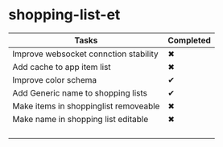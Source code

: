 # shopping-list-et

| Tasks  | Completed |
| ------------- | ------------- |
| Improve websocket connction stability  | &#10006;  |
| Add cache to app item list  | &#10006;  |
| Improve color schema              |    &#10004;           |
| Add Generic name to shopping lists              |      &#10004;         |
| Make items in shoppinglist removeable              |     &#10006;          |
| Make name in shopping list editable              |     &#10006;          |
|               |               |
|               |               |
|               |               |
|               |               |

